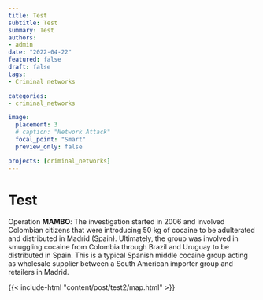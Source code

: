 ```yaml
---
title: Test
subtitle: Test
summary: Test
authors:
- admin
date: "2022-04-22"
featured: false
draft: false
tags: 
- Criminal networks

categories:
- criminal_networks

image:
  placement: 3
  # caption: "Network Attack"
  focal_point: "Smart"
  preview_only: false

projects: [criminal_networks]
---
```


<script type="text/javascript" src="https://d3js.org/d3.v6.min.js"></script>
<!-- <script type="text/javascript" src="js/formatter.js"> </script> -->
<link rel="stylesheet" type="text/css" href="css/style.css">

# Test

Operation **MAMBO**: The investigation started in 2006 and involved Colombian citizens that were introducing 50 kg of cocaine to be adulterated and distributed in Madrid (Spain). Ultimately, the group was involved in smuggling cocaine from Colombia through Brazil and Uruguay to be distributed in Spain. This is a typical Spanish middle cocaine group acting as wholesale supplier between a South American importer group and retailers in Madrid.

{{< include-html "content/post/test2/map.html" >}}
